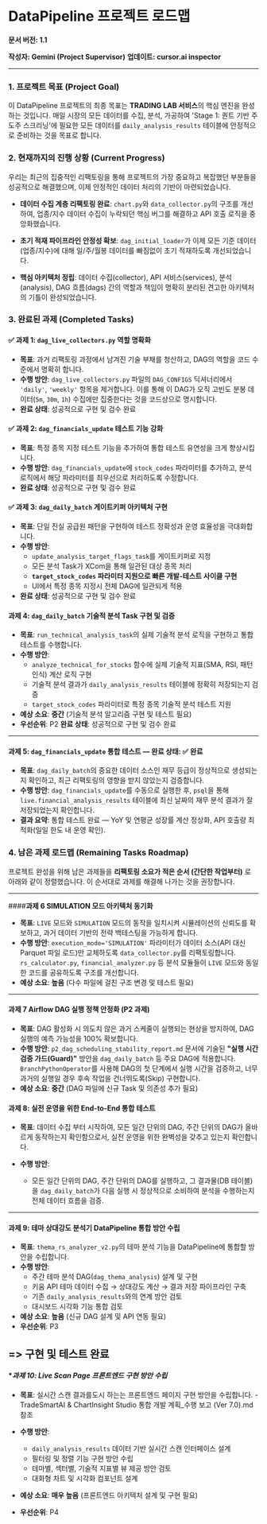
# DataPipeline 프로젝트 로드맵

**문서 버전: 1.1**

**작성자: Gemini (Project Supervisor)**
**업데이트: cursor.ai inspector**

---

### 1. 프로젝트 목표 (Project Goal)

이 DataPipeline 프로젝트의 최종 목표는 **TRADING LAB 서비스**의 핵심 엔진을 완성하는 것입니다. 매일 시장의 모든 데이터를 수집, 분석, 가공하여 'Stage 1: 퀀트 기반 주도주 스크리닝'에 필요한 모든 데이터를 `daily_analysis_results` 테이블에 안정적으로 준비하는 것을 목표로 합니다.

### 2. 현재까지의 진행 상황 (Current Progress)

우리는 최근의 집중적인 리팩토링을 통해 프로젝트의 가장 중요하고 복잡했던 부분들을 성공적으로 해결했으며, 이제 안정적인 데이터 처리의 기반이 마련되었습니다.

- **데이터 수집 계층 리팩토링 완료**: `chart.py`와 `data_collector.py`의 구조를 개선하여, 업종/지수 데이터 수집이 누락되던 핵심 버그를 해결하고 API 호출 로직을 중앙화했습니다.

- **초기 적재 파이프라인 안정성 확보**: `dag_initial_loader`가 이제 모든 기준 데이터(업종/지수)에 대해 일/주/월봉 데이터를 빠짐없이 초기 적재하도록 개선되었습니다.

- **핵심 아키텍처 정립**: 데이터 수집(collector), API 서비스(services), 분석(analysis), DAG 흐름(dags) 간의 역할과 책임이 명확히 분리된 견고한 아키텍처의 기틀이 완성되었습니다.

### 3. 완료된 과제 (Completed Tasks)

#### **✅ 과제 1: `dag_live_collectors.py` 역할 명확화**

- **목표**: 과거 리팩토링 과정에서 남겨진 기술 부채를 청산하고, DAG의 역할을 코드 수준에서 명확히 합니다.
- **수행 방안**: `dag_live_collectors.py` 파일의 `DAG_CONFIGS` 딕셔너리에서 `'daily'`, `'weekly'` 항목을 제거합니다. 이를 통해 이 DAG가 오직 고빈도 분봉 데이터(`5m`, `30m`, `1h`) 수집에만 집중한다는 것을 코드상으로 명시합니다.
- **완료 상태**: 성공적으로 구현 및 검수 완료

#### **✅ 과제 2: `dag_financials_update` 테스트 기능 강화**

- **목표**: 특정 종목 지정 테스트 기능을 추가하여 통합 테스트 유연성을 크게 향상시킵니다.
- **수행 방안**: `dag_financials_update`에 `stock_codes` 파라미터를 추가하고, 분석 로직에서 해당 파라미터를 최우선으로 처리하도록 수정합니다.
- **완료 상태**: 성공적으로 구현 및 검수 완료


#### **✅ 과제 3: `dag_daily_batch` 게이트키퍼 아키텍처 구현**

- **목표**: 단일 진실 공급원 패턴을 구현하여 테스트 정확성과 운영 효율성을 극대화합니다.
- **수행 방안**: 
  - `update_analysis_target_flags_task`를 게이트키퍼로 지정
  - 모든 분석 Task가 XCom을 통해 일관된 대상 종목 처리
  - **`target_stock_codes` 파라미터 지원으로 빠른 개발-테스트 사이클 구현**
  - UI에서 특정 종목 지정시 전체 DAG에 일관되게 적용
- **완료 상태**: 성공적으로 구현 및 검수 완료


#### **과제 4: `dag_daily_batch` 기술적 분석 Task 구현 및 검증**

- **목표**: `run_technical_analysis_task`의 실제 기술적 분석 로직을 구현하고 통합 테스트를 수행합니다.
- **수행 방안**: 
  - `analyze_technical_for_stocks` 함수에 실제 기술적 지표(SMA, RSI, 패턴 인식) 계산 로직 구현
  - 기술적 분석 결과가 `daily_analysis_results` 테이블에 정확히 저장되는지 검증
  - `target_stock_codes` 파라미터로 특정 종목 기술적 분석 테스트 지원
- **예상 소요**: **중간** (기술적 분석 알고리즘 구현 및 테스트 필요)
- **우선순위**: P2
 **완료 상태**: 성공적으로 구현 및 검수 완료
---

#### **과제 5: `dag_financials_update` 통합 테스트 — 완료 상태: ✅ 완료**

- **목표**: `dag_daily_batch`의 중요한 데이터 소스인 재무 등급이 정상적으로 생성되는지 확인하고, 최근 리팩토링의 영향을 받지 않았는지 검증합니다.
- **수행 방안**: `dag_financials_update`를 수동으로 실행한 후, `psql`을 통해 `live.financial_analysis_results` 테이블에 최신 날짜의 재무 분석 결과가 잘 저장되었는지 확인합니다.
- **결과 요약**: 통합 테스트 완료 — YoY 및 연평균 성장률 계산 정상화, API 호출량 최적화(일일 한도 내 운영 확인).


### 4. 남은 과제 로드맵 (Remaining Tasks Roadmap)

프로젝트 완성을 위해 남은 과제들을 **리팩토링 소요가 적은 순서 (간단한 작업부터)** 로 아래와 같이 정렬했습니다. 이 순서대로 과제를 해결해 나가는 것을 권장합니다.



---

####**과제 6 SIMULATION 모드 아키텍처 동기화**

- **목표**: `LIVE` 모드와 `SIMULATION` 모드의 동작을 일치시켜 시뮬레이션의 신뢰도를 확보하고, 과거 데이터 기반의 전략 백테스팅을 가능하게 합니다.
- **수행 방안**: `execution_mode='SIMULATION'` 파라미터가 데이터 소스(API 대신 Parquet 파일 로드)만 교체하도록 `data_collector.py`를 리팩토링합니다. `rs_calculator.py`, `financial_analyzer.py` 등 분석 모듈들이 `LIVE` 모드와 동일한 코드를 공유하도록 구조를 개선합니다.
- **예상 소요**: **높음** (다수 파일에 걸친 구조 변경 및 테스트 필요)


---

#### **과제 7 Airflow DAG 실행 정책 안정화 (P2 과제)**

- **목표**: DAG 활성화 시 의도치 않은 과거 스케줄이 실행되는 현상을 방지하여, DAG 실행의 예측 가능성을 100% 확보합니다.
- **수행 방안**: `p2_dag_scheduling_stability_report.md` 문서에 기술된 **"실행 시간 검증 가드(Guard)"** 방안을 `dag_daily_batch` 등 주요 DAG에 적용합니다. `BranchPythonOperator`를 사용해 DAG의 첫 단계에서 실행 시간을 검증하고, 너무 과거의 실행일 경우 후속 작업을 건너뛰도록(Skip) 구현합니다.
- **예상 소요**: **중간** (DAG 파일에 신규 Task 및 의존성 추가 필요)


#### **과제 8: 실전 운영을 위한 End-to-End 통합 테스트**

- **목표**: 데이터 수집 부터 시작하여, 모든 일간 단위의 DAG, 주간 단위의 DAG가 올바르게 동작하는지 확인함으로서, 실전 운영을 위한 완벽성을 갖추고 있는지 확인합니다.

- **수행 방안**: 
  - 모든 일간 단위의 DAG, 주간 단위의 DAG를 실행하고, 그 결과물(DB 테이블)을 `dag_daily_batch`가 다음 실행 시 정상적으로 소비하여 분석을 수행하는지 전체 데이터 흐름을 검증.
---


#### **과제 9: 테마 상대강도 분석기 DataPipeline 통합 방안 수립**

- **목표**: `thema_rs_analyzer_v2.py`의 테마 분석 기능을 DataPipeline에 통합할 방안을 수립합니다.
- **수행 방안**:
  - 주간 테마 분석 DAG(`dag_thema_analysis`) 설계 및 구현
  - 키움 API 테마 데이터 수집 → 상대강도 계산 → 결과 저장 파이프라인 구축
  - 기존 `daily_analysis_results`와의 연계 방안 검토
  - 대시보드 시각화 기능 통합 검토
- **예상 소요**: **높음** (신규 DAG 설계 및 API 연동 필요)
- **우선순위**: P3

=> 구현 및 테스트 완료
---

#### **과제 10: Live Scan Page 프론트엔드 구현 방안 수립*

- **목표**: 실시간 스캔 결과를도시 하는는 프론트엔드 페이지 구현 방안을 수립합니다.
  -TradeSmartAI & ChartInsight Studio 통합 개발 계획_수행 보고 (Ver 7.0).md 참조

- **수행 방안**:
  - `daily_analysis_results` 데이터 기반 실시간 스캔 인터페이스 설계
  - 필터링 및 정렬 기능 구현 방안 수립
  - 테마별, 섹터별, 기술적 지표별 뷰 제공 방안 검토
  - 대화형 차트 및 시각화 컴포넌트 설계
- **예상 소요**: **매우 높음** (프론트엔드 아키텍처 설계 및 구현 필요)
- **우선순위**: P4
